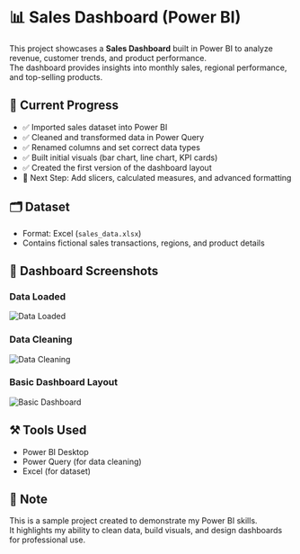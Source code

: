 # 📊 Sales Dashboard (Power BI)

This project showcases a **Sales Dashboard** built in Power BI to analyze revenue, customer trends, and product performance.  
The dashboard provides insights into monthly sales, regional performance, and top-selling products.

## 🔹 Current Progress
- ✅ Imported sales dataset into Power BI  
- ✅ Cleaned and transformed data in Power Query  
- ✅ Renamed columns and set correct data types  
- ✅ Built initial visuals (bar chart, line chart, KPI cards)  
- ✅ Created the first version of the dashboard layout  
- 🔄 Next Step: Add slicers, calculated measures, and advanced formatting  

## 🗂 Dataset
- Format: Excel (`sales_data.xlsx`)  
- Contains fictional sales transactions, regions, and product details  

## 📸 Dashboard Screenshots
### Data Loaded
![Data Loaded](./Screenshots/step1_data_loaded.png)

### Data Cleaning
![Data Cleaning](./Screenshots/step2_data_cleaning.png)

### Basic Dashboard Layout
![Basic Dashboard](./Screenshots/step3_basic_dashboard.png)

## ⚒ Tools Used
- Power BI Desktop  
- Power Query (for data cleaning)  
- Excel (for dataset)  

## 📌 Note
This is a sample project created to demonstrate my Power BI skills.  
It highlights my ability to clean data, build visuals, and design dashboards for professional use.
